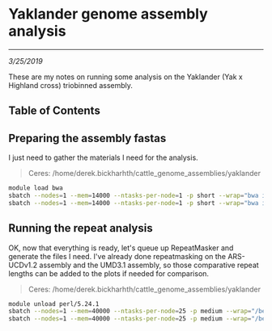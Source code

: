 # Yaklander genome assembly analysis
---
*3/25/2019*

These are my notes on running some analysis on the Yaklander (Yak x Highland cross) triobinned assembly.

## Table of Contents


## Preparing the assembly fastas

I just need to gather the materials I need for the analysis.

> Ceres: /home/derek.bickharhth/cattle_genome_assemblies/yaklander

```bash
module load bwa
sbatch --nodes=1 --mem=14000 --ntasks-per-node=1 -p short --wrap="bwa index yaklander.dam.gapfilled.arrow2.fasta"
sbatch --nodes=1 --mem=14000 --ntasks-per-node=1 -p short --wrap="bwa index yaklander.sire.gapfilled.arrow2.fasta"
```


## Running the repeat analysis

OK, now that everything is ready, let's queue up RepeatMasker and generate the files I need. I've already done repeatmasking on the ARS-UCDv1.2 assembly and the UMD3.1 assembly, so those comparative repeat lengths can be added to the plots if needed for comparison.

> Ceres: /home/derek.bickharhth/cattle_genome_assemblies/yaklander
 
```bash
module unload perl/5.24.1
sbatch --nodes=1 --mem=40000 --ntasks-per-node=25 -p medium --wrap="/beegfs/project/rumen_longread_metagenome_assembly/binaries/RepeatMasker/RepeatMasker -pa 25 -q -species cow -no_is -gff yaklander.dam.gapfilled.arrow2.fasta"
sbatch --nodes=1 --mem=40000 --ntasks-per-node=25 -p medium --wrap="/beegfs/project/rumen_longread_metagenome_assembly/binaries/RepeatMasker/RepeatMasker -pa 25 -q -species cow -no_is -gff yaklander.sire.gapfilled.arrow2.fasta"
```